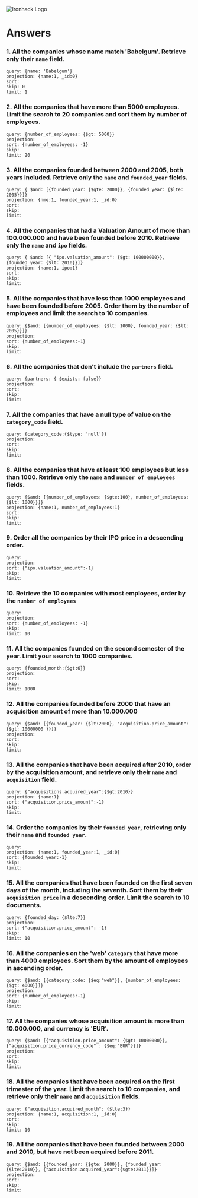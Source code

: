 ![Ironhack Logo](https://i.imgur.com/1QgrNNw.png)

# Answers

### 1. All the companies whose name match 'Babelgum'. Retrieve only their `name` field.

<!-- Your Code Goes Here -->

```
query: {name: 'Babelgum'}
projection: {name:1, _id:0}
sort:
skip: 0
limit: 1
```

### 2. All the companies that have more than 5000 employees. Limit the search to 20 companies and sort them by **number of employees**.

<!-- Your Code Goes Here -->

```
query: {number_of_employees: {$gt: 5000}}
projection:
sort: {number_of_employees: -1}
skip:
limit: 20
```

### 3. All the companies founded between 2000 and 2005, both years included. Retrieve only the `name` and `founded_year` fields.

<!-- Your Code Goes Here -->

```
query: { $and: [{founded_year: {$gte: 2000}}, {founded_year: {$lte: 2005}}]}
projection: {nme:1, founded_year:1, _id:0}
sort:
skip:
limit:
```

### 4. All the companies that had a Valuation Amount of more than 100.000.000 and have been founded before 2010. Retrieve only the `name` and `ipo` fields.

<!-- Your Code Goes Here -->

```
query: { $and: [{ "ipo.valuation_amount": {$gt: 100000000}}, {founded_year: {$lt: 2010}}]}
projection: {name:1, ipo:1}
sort:
skip:
limit:
```

### 5. All the companies that have less than 1000 employees and have been founded before 2005. Order them by the number of employees and limit the search to 10 companies.

<!-- Your Code Goes Here -->

```
query: {$and: [{number_of_employees: {$lt: 1000}, founded_year: {$lt: 2005}}]}
projection:
sort: {number_of_employees:-1}
skip:
limit:
```

### 6. All the companies that don't include the `partners` field.

<!-- Your Code Goes Here -->

```
query: {partners: { $exists: false}}
projection:
sort:
skip:
limit:
```

### 7. All the companies that have a null type of value on the `category_code` field.

<!-- Your Code Goes Here -->

```
query: {category_code:{$type: 'null'}}
projection:
sort:
skip:
limit:
```

### 8. All the companies that have at least 100 employees but less than 1000. Retrieve only the `name` and `number of employees` fields.

<!-- Your Code Goes Here -->

```
query: {$and: [{number_of_employees: {$gte:100}, number_of_employees: {$lt: 1000}}]}
projection: {name:1, number_of_employees:1}
sort:
skip:
limit:
```

### 9. Order all the companies by their IPO price in a descending order.

<!-- Your Code Goes Here -->

```
query:
projection:
sort: {"ipo.valuation_amount":-1}
skip:
limit:
```

### 10. Retrieve the 10 companies with most employees, order by the `number of employees`

<!-- Your Code Goes Here -->

```
query:
projection:
sort: {number_of_employees: -1}
skip:
limit: 10
```

### 11. All the companies founded on the second semester of the year. Limit your search to 1000 companies.

<!-- Your Code Goes Here -->

```
query: {founded_month:{$gt:6}}
projection:
sort:
skip:
limit: 1000
```

### 12. All the companies founded before 2000 that have an acquisition amount of more than 10.000.000

<!-- Your Code Goes Here -->

```
query: {$and: [{founded_year: {$lt:2000}, "acquisition.price_amount": {$gt: 10000000 }}]}
projection:
sort:
skip:
limit:
```

### 13. All the companies that have been acquired after 2010, order by the acquisition amount, and retrieve only their `name` and `acquisition` field.

<!-- Your Code Goes Here -->

```
query: {"acquisitions.acquired_year":{$gt:2010}}
projection: {name:1}
sort: {"acquisition.price_amount":-1}
skip:
limit:
```

### 14. Order the companies by their `founded year`, retrieving only their `name` and `founded year`.

<!-- Your Code Goes Here -->

```
query:
projection: {name:1, founded_year:1, _id:0}
sort: {founded_year:-1}
skip:
limit:
```

### 15. All the companies that have been founded on the first seven days of the month, including the seventh. Sort them by their `acquisition price` in a descending order. Limit the search to 10 documents.

<!-- Your Code Goes Here -->

```
query: {founded_day: {$lte:7}}
projection:
sort: {"acquisition.price_amount": -1}
skip:
limit: 10
```

### 16. All the companies on the 'web' `category` that have more than 4000 employees. Sort them by the amount of employees in ascending order.

<!-- Your Code Goes Here -->

```
query: {$and: [{category_code: {$eq:"web"}}, {number_of_employees: {$gt: 4000}}]}
projection:
sort: {number_of_employees:-1}
skip:
limit:
```

### 17. All the companies whose acquisition amount is more than 10.000.000, and currency is 'EUR'.

<!-- Your Code Goes Here -->

```
query: {$and: [{"acquisition.price_amount": {$gt: 10000000}}, {"acquisition.price_currency_code" : {$eq:"EUR"}}]}
projection:
sort:
skip:
limit:
```

### 18. All the companies that have been acquired on the first trimester of the year. Limit the search to 10 companies, and retrieve only their `name` and `acquisition` fields.

<!-- Your Code Goes Here -->

```
query: {"acquisition.acquired_month": {$lte:3}}
projection: {name:1, acquisition:1, _id:0}
sort:
skip:
limit: 10
```

### 19. All the companies that have been founded between 2000 and 2010, but have not been acquired before 2011.

<!-- Your Code Goes Here -->

```
query: {$and: [{founded_year: {$gte: 2000}}, {founded_year: {$lte:2010}}, {"acquisition.acquired_year":{$gte:2011}}]}
projection:
sort:
skip:
limit:
```
